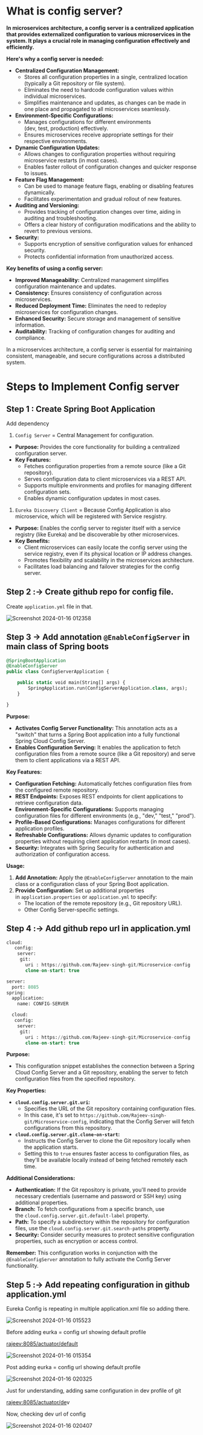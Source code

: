 # What is config server?

**In microservices architecture, a config server is a centralized application that provides externalized configuration to various microservices in the system. It plays a crucial role in managing configuration effectively and efficiently.**

**Here's why a config server is needed:**

- **Centralized Configuration Management:**
    - Stores all configuration properties in a single, centralized location (typically a Git repository or file system).
    - Eliminates the need to hardcode configuration values within individual microservices.
    - Simplifies maintenance and updates, as changes can be made in one place and propagated to all microservices seamlessly.
- **Environment-Specific Configurations:**
    - Manages configurations for different environments (dev, test, production) effectively.
    - Ensures microservices receive appropriate settings for their respective environments.
- **Dynamic Configuration Updates:**
    - Allows changes to configuration properties without requiring microservice restarts (in most cases).
    - Enables faster rollout of configuration changes and quicker response to issues.
- **Feature Flag Management:**
    - Can be used to manage feature flags, enabling or disabling features dynamically.
    - Facilitates experimentation and gradual rollout of new features.
- **Auditing and Versioning:**
    - Provides tracking of configuration changes over time, aiding in auditing and troubleshooting.
    - Offers a clear history of configuration modifications and the ability to revert to previous versions.
- **Security:**
    - Supports encryption of sensitive configuration values for enhanced security.
    - Protects confidential information from unauthorized access.

**Key benefits of using a config server:**

- **Improved Manageability:** Centralized management simplifies configuration maintenance and updates.
- **Consistency:** Ensures consistency of configuration across microservices.
- **Reduced Deployment Time:** Eliminates the need to redeploy microservices for configuration changes.
- **Enhanced Security:** Secure storage and management of sensitive information.
- **Auditability:** Tracking of configuration changes for auditing and compliance.

In a microservices architecture, a config server is essential for maintaining consistent, manageable, and secure configurations across a distributed system.

# Steps to Implement Config server

## Step 1 : Create Spring Boot Application

Add dependency

1. `Config Server`  = Central Management for configuration.
- **Purpose:** Provides the core functionality for building a centralized configuration server.
- **Key Features:**
    - Fetches configuration properties from a remote source (like a Git repository).
    - Serves configuration data to client microservices via a REST API.
    - Supports multiple environments and profiles for managing different configuration sets.
    - Enables dynamic configuration updates in most cases.

1. `Eureka Discovery Client` = Because Config Application is also microservice, which will be registered with Service resgistry.
- **Purpose:** Enables the config server to register itself with a service registry (like Eureka) and be discoverable by other microservices.
- **Key Benefits:**
    - Client microservices can easily locate the config server using the service registry, even if its physical location or IP address changes.
    - Promotes flexibility and scalability in the microservices architecture.
    - Facilitates load balancing and failover strategies for the config server.

## Step 2 :→ Create github repo for config file.

Create `application.yml` file in that.



![Screenshot 2024-01-16 012358](https://github.com/Rajeev-singh-git/Microservices/assets/87664048/87e967a2-a27a-47e6-a457-a0887ca8947c)


## Step 3 → Add annotation `@EnableConfigServer`  in main class of Spring boots

```sql
@SpringBootApplication
@EnableConfigServer
public class ConfigServerApplication {

	public static void main(String[] args) {
		SpringApplication.run(ConfigServerApplication.class, args);
	}

}
```

**Purpose:**

- **Activates Config Server Functionality:** This annotation acts as a "switch" that turns a Spring Boot application into a fully functional Spring Cloud Config Server.
- **Enables Configuration Serving:** It enables the application to fetch configuration files from a remote source (like a Git repository) and serve them to client applications via a REST API.

**Key Features:**

- **Configuration Fetching:** Automatically fetches configuration files from the configured remote repository.
- **REST Endpoints:** Exposes REST endpoints for client applications to retrieve configuration data.
- **Environment-Specific Configurations:** Supports managing configuration files for different environments (e.g., "dev," "test," "prod").
- **Profile-Based Configurations:** Manages configurations for different application profiles.
- **Refreshable Configurations:** Allows dynamic updates to configuration properties without requiring client application restarts (in most cases).
- **Security:** Integrates with Spring Security for authentication and authorization of configuration access.

**Usage:**

1. **Add Annotation:** Apply the `@EnableConfigServer` annotation to the main class or a configuration class of your Spring Boot application.
2. **Provide Configuration:** Set up additional properties in `application.properties` or `application.yml` to specify:
    - The location of the remote repository (e.g., Git repository URL).
    - Other Config Server-specific settings.


## Step 4 :→ Add github repo url in application.yml

```sql
cloud:
   config:
    server:
     git:
       uri : https://github.com/Rajeev-singh-git/Microservice-config
       clone-on-start: true
```

```sql
server:
  port: 8085
spring:
  application:
    name: CONFIG-SERVER

  cloud:
   config:
    server:
     git:
       uri : https://github.com/Rajeev-singh-git/Microservice-config
       clone-on-start: true
```

**Purpose:**

- This configuration snippet establishes the connection between a Spring Cloud Config Server and a Git repository, enabling the server to fetch configuration files from the specified repository.

**Key Properties:**

- **`cloud.config.server.git.uri`:**
    - Specifies the URL of the Git repository containing configuration files.
    - In this case, it's set to `https://github.com/Rajeev-singh-git/Microservice-config`, indicating that the Config Server will fetch configurations from this repository.
- **`cloud.config.server.git.clone-on-start`:**
    - Instructs the Config Server to clone the Git repository locally when the application starts.
    - Setting this to `true` ensures faster access to configuration files, as they'll be available locally instead of being fetched remotely each time.

**Additional Considerations:**

- **Authentication:** If the Git repository is private, you'll need to provide necessary credentials (username and password or SSH key) using additional properties.
- **Branch:** To fetch configurations from a specific branch, use the `cloud.config.server.git.default-label` property.
- **Path:** To specify a subdirectory within the repository for configuration files, use the `cloud.config.server.git.search-paths` property.
- **Security:** Consider security measures to protect sensitive configuration properties, such as encryption or access control.

**Remember:** This configuration works in conjunction with the `@EnableConfigServer` annotation to fully activate the Config Server functionality.

## Step 5 :→ Add repeating configuration in github application.yml

Eureka Config is repeating in multiple application.xml file so adding there.


![Screenshot 2024-01-16 015523](https://github.com/Rajeev-singh-git/Microservices/assets/87664048/c0e758eb-4e1d-46f2-bd91-eb5030750c15)


Before adding eurka = config url showing default profile

[rajeev:8085/actuator/default](http://rajeev:8085/actuator/default)

![Screenshot 2024-01-16 015354](https://github.com/Rajeev-singh-git/Microservices/assets/87664048/a1f8d1e7-3561-43b9-b552-9dc119ac9836)


Post adding eurka = config url showing default profile


![Screenshot 2024-01-16 020325](https://github.com/Rajeev-singh-git/Microservices/assets/87664048/9d5681db-d239-44e5-a2cb-59531770595f)

Just for understanding, adding same configuration in dev profile of git

[rajeev:8085/actuator/de](http://rajeev:8085/actuator/default)v

Now, checking dev url of config

![Screenshot 2024-01-16 020407](https://github.com/Rajeev-singh-git/Microservices/assets/87664048/544333a0-c66e-4d08-b35b-39b57d35b92f)
